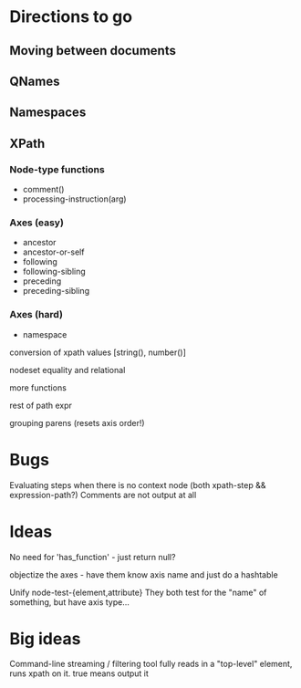 # Directions to go

## Moving between documents

## QNames

## Namespaces

## XPath

### Node-type functions
- comment()
- processing-instruction(arg)
### Axes (easy)
- ancestor
- ancestor-or-self
- following
- following-sibling
- preceding
- preceding-sibling
### Axes (hard)
- namespace

conversion of xpath values [string(), number()]

nodeset equality and relational

more functions

rest of path expr

grouping parens (resets axis order!)

# Bugs
Evaluating steps when there is no context node (both xpath-step && expression-path?)
Comments are not output at all

# Ideas

No need for 'has_function' - just return null?

objectize the axes - have them know axis name and just do a hashtable

Unify node-test-{element,attribute}
They both test for the "name" of something, but have axis type...

# Big ideas

Command-line streaming / filtering tool
fully reads in a "top-level" element, runs xpath on it. true means output it
